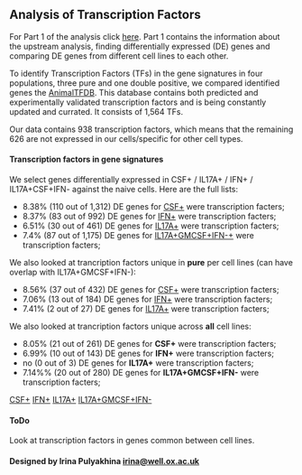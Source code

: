Analysis of Transcription Factors
---------------------------------

For Part 1 of the analysis click
[here](https://github.com/jknightlab/hussein_rnaseq/blob/master/Workflow_simplified.md).
Part 1 contains the information about the upstream analysis, finding
differentially expressed (DE) genes and comparing DE genes from different cell
lines to each other.

To identify Transcription Factors (TFs) in the gene signatures in four
populations, three pure and one double positive, we compared identified genes
the  [AnimalTFDB](http://bioinfo.life.hust.edu.cn/AnimalTFDB/index.shtml).
This database contains both predicted and experimentally validated
transcription factors and is being constantly updated and currated. It consists
of 1,564 TFs.

Our data contains 938 transcription factors, which means that the remaining 626
are not expressed in our cells/specific for other cell types.


#### Transcription factors in gene signatures

We select genes differentially expressed in CSF+ / IL17A+ / IFN+ /
IL17A+CSF+IFN- against the naive cells. Here are the full lists:

- 8.38% (110 out of 1,312) DE genes for [CSF+](https://github.com/jknightlab/hussein_rnaseq/blob/master/TF/CSF+.all_TFs.txt)
 were transcription facters;
- 8.37% (83 out of 992) DE genes for [IFN+](https://github.com/jknightlab/hussein_rnaseq/blob/master/TF/IDF+.all_TFs.txt)
 were transcription facters;
- 6.51% (30 out of 461) DE genes for [IL17A+](https://github.com/jknightlab/hussein_rnaseq/blob/master/TF/IL17A+.all_TFs.txt)
 were transcription facters;
- 7.4% (87 out of 1,175) DE genes for [IL17A+GMCSF+IFN-+](https://github.com/jknightlab/hussein_rnaseq/blob/master/TF/IL17A+GMCSF+IFN-.all_TFs.txt)
 were transcription facters;


We also looked at trancription factors unique in **pure** per cell lines (can
have overlap with IL17A+GMCSF+IFN-):

- 8.56% (37 out of 432) DE genes for [CSF+](https://github.com/jknightlab/hussein_rnaseq/blob/master/TF/CSF+.unique_in_pure.txt)
 were transcription facters;
- 7.06% (13 out of 184) DE genes for [IFN+](https://github.com/jknightlab/hussein_rnaseq/blob/master/TF/IFN+.unique_in_pure.txt)
 were transcription facters;
- 7.41% (2 out of 27) DE genes for [IL17A+](https://github.com/jknightlab/hussein_rnaseq/blob/master/TF/IL17A+.unique_in_pure.txt)
were transcription facters;


We also looked at trancription factors unique across **all** cell lines:

- 8.05% (21 out of 261) DE genes for **CSF+** were transcription facters;
- 6.99% (10 out of 143) DE genes for **IFN+** were transcription facters;
- no (0 out of 3) DE genes for **IL17A+** were transcription facters;
- 7.14%% (20 out of 280) DE genes for **IL17A+GMCSF+IFN-** were transcription facters;

[CSF+](https://github.com/jknightlab/hussein_rnaseq/blob/master/TF/CSF+.unique_in_all.txt)
[IFN+](https://github.com/jknightlab/hussein_rnaseq/blob/master/TF/IFN+.unique_in_all.txt)
[IL17A+](https://github.com/jknightlab/hussein_rnaseq/blob/master/TF/IL17A+.unique_in_all.txt)
[IL17A+GMCSF+IFN-](https://github.com/jknightlab/hussein_rnaseq/blob/master/TF/IL17A+GMCSF+IFN-.unique_in_all.txt)

#### ToDo

Look at transcription factors in genes common between cell lines.



#### Designed by Irina Pulyakhina irina@well.ox.ac.uk
